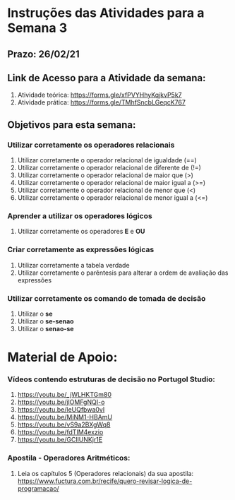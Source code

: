 # Instruções das Atividades para a Semana 3 

## Prazo: 26/02/21

## Link de Acesso para a Atividade da semana:
1. Atividade teórica: <https://forms.gle/xfPVYHhyKqjkvP5k7>
2. Atividade prática: <https://forms.gle/TMhfSncbLGeqcK767>

## Objetivos para esta semana:

### Utilizar corretamente os operadores relacionais
1. Utilizar corretamente o operador relacional de igualdade (==)
2. Utilizar corretamente o operador relacional de diferente de (!=)
3. Utilizar corretamente o operador relacional de maior que (>)
4. Utilizar corretamente o operador relacional de maior igual a (>=)
5. Utilizar corretamente o operador relacional de menor que (<)
6. Utilizar corretamente o operador relacional de menor igual a (<=)

### Aprender a utilizar os operadores lógicos
1. Utilizar corretamente os operadores **E** e **OU**

### Criar corretamente as expressões lógicas
1. Utilizar corretamente a tabela verdade
2. Utilizar corretamente o parêntesis para alterar a ordem de avaliação das expressões

### Utilizar corretamente os comando de tomada de decisão
1. Utilizar o **se**
2. Utilizar o **se-senao**
3. Utilizar o **senao-se**

# Material de Apoio:

### Vídeos contendo estruturas de decisão no Portugol Studio:
1. <https://youtu.be/_jWLHKTGm80>
2. <https://youtu.be/jlOMFgNQI-o>
3. <https://youtu.be/leUQfbwa0vI>
4. <https://youtu.be/MiNM1-HBAmU>
5. <https://youtu.be/vS9a2BXgWq8>
6. <https://youtu.be/fdTIM4exzio>
7. <https://youtu.be/GCIlUNKjr1E>

### Apostila - Operadores Aritméticos:
1. Leia os capítulos 5 (Operadores relacionais) da sua apostila: https://www.fuctura.com.br/recife/quero-revisar-logica-de-programacao/